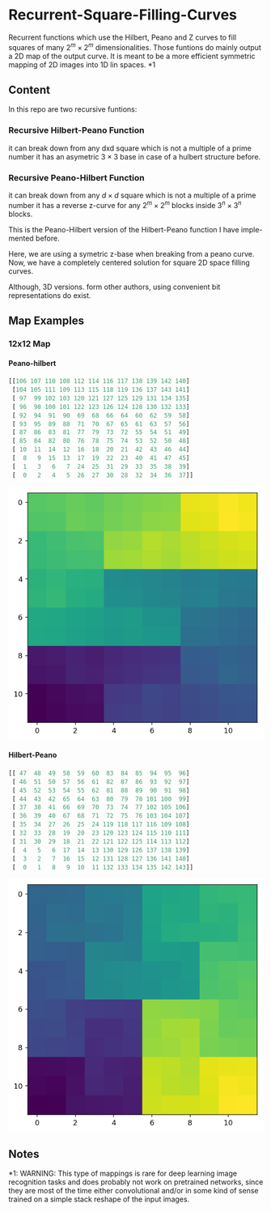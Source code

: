 # Recurrent-Square-Filling-Curves
Recurrent functions which use the Hilbert, Peano and Z curves to fill squares of many $2^m \times 2^m$ dimensionalities. Those funtions do mainly output a 2D map of the output curve. It is meant to be a more efficient symmetric mapping of 2D images into 1D lin spaces. *1

## Content
In this repo are two recursive funtions:

### Recursive Hilbert-Peano Function
 
it can break down from any dxd square which is not a multiple of a prime number
it has an asymetric $3 \times 3$ base in case of a hulbert structure before.

### Recursive Peano-Hilbert Function
 
it can break down from any $d \times d$ square which is not a multiple of a prime number
it has a reverse z-curve for any $2^m \times 2^m$ blocks inside $3^n \times 3^n$ blocks.
 
This is the Peano-Hilbert version of the Hilbert-Peano function I have imple-
mented before. 
 
Here, we are using a symetric z-base when breaking from a peano curve. 
Now, we have a completely centered solution for square 2D space filling curves.

Although, 3D versions. form other authors, using convenient bit representations
do exist.

## Map Examples

### 12x12 Map


#### Peano-hilbert
```python
[[106 107 110 108 112 114 116 117 138 139 142 140]
 [104 105 111 109 113 115 118 119 136 137 143 141]
 [ 97  99 102 103 120 121 127 125 129 131 134 135]
 [ 96  98 100 101 122 123 126 124 128 130 132 133]
 [ 92  94  91  90  69  68  66  64  60  62  59  58]
 [ 93  95  89  88  71  70  67  65  61  63  57  56]
 [ 87  86  83  81  77  79  73  72  55  54  51  49]
 [ 85  84  82  80  76  78  75  74  53  52  50  48]
 [ 10  11  14  12  16  18  20  21  42  43  46  44]
 [  8   9  15  13  17  19  22  23  40  41  47  45]
 [  1   3   6   7  24  25  31  29  33  35  38  39]
 [  0   2   4   5  26  27  30  28  32  34  36  37]]
```

![alt text](https://github.com/markusMM/Recurrent-Square-Filling-Curves/raw/master/plot/12x12_PeanoHilbert.png "12x12 Peano-Hilbert")


#### Hilbert-Peano
```python
[[ 47  48  49  58  59  60  83  84  85  94  95  96]
 [ 46  51  50  57  56  61  82  87  86  93  92  97]
 [ 45  52  53  54  55  62  81  88  89  90  91  98]
 [ 44  43  42  65  64  63  80  79  78 101 100  99]
 [ 37  38  41  66  69  70  73  74  77 102 105 106]
 [ 36  39  40  67  68  71  72  75  76 103 104 107]
 [ 35  34  27  26  25  24 119 118 117 116 109 108]
 [ 32  33  28  19  20  23 120 123 124 115 110 111]
 [ 31  30  29  18  21  22 121 122 125 114 113 112]
 [  4   5   6  17  14  13 130 129 126 137 138 139]
 [  3   2   7  16  15  12 131 128 127 136 141 140]
 [  0   1   8   9  10  11 132 133 134 135 142 143]]
```

![alt text](https://github.com/markusMM/Recurrent-Square-Filling-Curves/raw/master/plot/12x12_HilbertPeano.png "12x12 Hilbert-Peano")


## Notes
*1: WARNING: This type of mappings is rare for deep learning image recognition tasks and does probably not work on pretrained networks, since they are most of the time either convolutional and/or in some kind of sense trained on a simple stack reshape of the input images.
